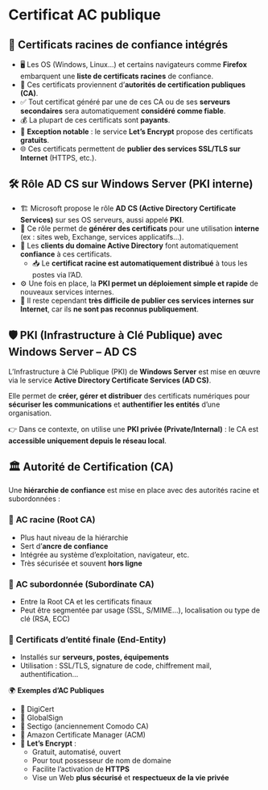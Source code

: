 # Certificat AC publique

## **🧾 Certificats racines de confiance intégrés**

- 🖥️ Les OS (Windows, Linux…) et certains navigateurs comme **Firefox** embarquent une **liste de certificats racines** de confiance.
- 🏢 Ces certificats proviennent d’**autorités de certification publiques (CA)**.
- ✅ Tout certificat généré par une de ces CA ou de ses **serveurs secondaires** sera automatiquement **considéré comme fiable**.
- 💰 La plupart de ces certificats sont **payants**.
- 💸 **Exception notable** : le service **Let’s Encrypt** propose des certificats **gratuits**.
- 🌐 Ces certificats permettent de **publier des services SSL/TLS sur Internet** (HTTPS, etc.).



## **🛠️ Rôle AD CS sur Windows Server (PKI interne)**

- 🏗️ Microsoft propose le rôle **AD CS (Active Directory Certificate Services)** sur ses OS serveurs, aussi appelé **PKI**.
- 🔐 Ce rôle permet de **générer des certificats** pour une utilisation **interne** (ex : sites web, Exchange, services applicatifs…).
- 🧩 Les **clients du domaine Active Directory** font automatiquement **confiance** à ces certificats.
  - 📥 Le **certificat racine est automatiquement distribué** à tous les postes via l’AD.
- ⚙️ Une fois en place, la **PKI permet un déploiement simple et rapide** de nouveaux services internes.
- 🚫 Il reste cependant **très difficile de publier ces services internes sur Internet**, car ils **ne sont pas reconnus publiquement**.



## 🛡️ **PKI (Infrastructure à Clé Publique) avec Windows Server – AD CS**

L’Infrastructure à Clé Publique (PKI) de **Windows Server** est mise en œuvre via le service **Active Directory Certificate Services (AD CS)**.

Elle permet de **créer, gérer et distribuer** des certificats numériques pour **sécuriser les communications** et **authentifier les entités** d’une organisation.

👉 Dans ce contexte, on utilise une **PKI privée (Private/Internal)** : le CA est **accessible uniquement depuis le réseau local**.



## 🏛️ **Autorité de Certification (CA)**

Une **hiérarchie de confiance** est mise en place avec des autorités racine et subordonnées :

### 🔹 **AC racine (Root CA)**

- Plus haut niveau de la hiérarchie
- Sert d’**ancre de confiance**
- Intégrée au système d’exploitation, navigateur, etc.
- Très sécurisée et souvent **hors ligne**

### 🔹 **AC subordonnée (Subordinate CA)**

- Entre la Root CA et les certificats finaux
- Peut être segmentée par usage (SSL, S/MIME…), localisation ou type de clé (RSA, ECC)

### 🔹 **Certificats d’entité finale (End-Entity)**

- Installés sur **serveurs, postes, équipements**
- Utilisation : SSL/TLS, signature de code, chiffrement mail, authentification…



🌍 **Exemples d’AC Publiques**

- 🔹 DigiCert
- 🔹 GlobalSign
- 🔹 Sectigo (anciennement Comodo CA)
- 🔹 Amazon Certificate Manager (ACM)
- 🔹 **Let’s Encrypt** :
  - Gratuit, automatisé, ouvert
  - Pour tout possesseur de nom de domaine
  - Facilite l’activation de **HTTPS**
  - Vise un Web **plus sécurisé** et **respectueux de la vie privée**
